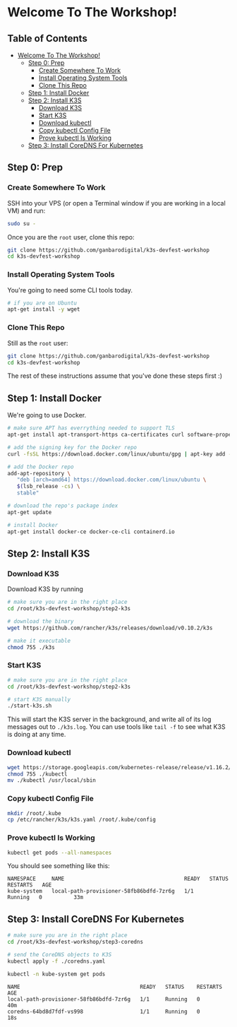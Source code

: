 # Welcome To The Workshop!

## Table of Contents <!-- omit in toc -->

- [Welcome To The Workshop!](#welcome-to-the-workshop)
  - [Step 0: Prep](#step-0-prep)
    - [Create Somewhere To Work](#create-somewhere-to-work)
    - [Install Operating System Tools](#install-operating-system-tools)
    - [Clone This Repo](#clone-this-repo)
  - [Step 1: Install Docker](#step-1-install-docker)
  - [Step 2: Install K3S](#step-2-install-k3s)
    - [Download K3S](#download-k3s)
    - [Start K3S](#start-k3s)
    - [Download kubectl](#download-kubectl)
    - [Copy kubectl Config File](#copy-kubectl-config-file)
    - [Prove kubectl Is Working](#prove-kubectl-is-working)
  - [Step 3: Install CoreDNS For Kubernetes](#step-3-install-coredns-for-kubernetes)

## Step 0: Prep

### Create Somewhere To Work

SSH into your VPS (or open a Terminal window if you are working in a local VM) and run:

```bash
sudo su -
```

Once you are the `root` user, clone this repo:

```bash
git clone https://github.com/ganbarodigital/k3s-devfest-workshop
cd k3s-devfest-workshop
```

### Install Operating System Tools

You're going to need some CLI tools today. 

```bash
# if you are on Ubuntu
apt-get install -y wget
```

### Clone This Repo

Still as the `root` user:

```bash
git clone https://github.com/ganbarodigital/k3s-devfest-workshop
cd k3s-devfest-workshop
```

The rest of these instructions assume that you've done these steps first :)

## Step 1: Install Docker

We're going to use Docker.

```bash
# make sure APT has everrything needed to support TLS
apt-get install apt-transport-https ca-certificates curl software-properties-common

# add the signing key for the Docker repo
curl -fsSL https://download.docker.com/linux/ubuntu/gpg | apt-key add -

# add the Docker repo
add-apt-repository \
   "deb [arch=amd64] https://download.docker.com/linux/ubuntu \
   $(lsb_release -cs) \
   stable"

# download the repo's package index
apt-get update

# install Docker
apt-get install docker-ce docker-ce-cli containerd.io
```

## Step 2: Install K3S

### Download K3S

Download K3S by running

```bash
# make sure you are in the right place
cd /root/k3s-devfest-workshop/step2-k3s

# download the binary
wget https://github.com/rancher/k3s/releases/download/v0.10.2/k3s

# make it executable
chmod 755 ./k3s
```

### Start K3S

```bash
# make sure you are in the right place
cd /root/k3s-devfest-workshop/step2-k3s

# start K3S manually
./start-k3s.sh
```

This will start the K3S server in the background, and write all of its log messages out to `./k3s.log`. You can use tools like `tail -f` to see what K3S is doing at any time.

### Download kubectl

```bash
wget https://storage.googleapis.com/kubernetes-release/release/v1.16.2/bin/linux/amd64/kubectl
chmod 755 ./kubectl
mv ./kubectl /usr/local/sbin
```

### Copy kubectl Config File

```bash
mkdir /root/.kube
cp /etc/rancher/k3s/k3s.yaml /root/.kube/config
```

### Prove kubectl Is Working

```bash
kubectl get pods --all-namespaces
```

You should see something like this:

```
NAMESPACE     NAME                                      READY   STATUS    RESTARTS   AGE
kube-system   local-path-provisioner-58fb86bdfd-7zr6g   1/1     Running   0          33m
```

## Step 3: Install CoreDNS For Kubernetes

```bash
# make sure you are in the right place
cd /root/k3s-devfest-workshop/step3-coredns

# send the CoreDNS objects to K3S
kubectl apply -f ./coredns.yaml
```

```bash
kubectl -n kube-system get pods
```

```
NAME                                      READY   STATUS    RESTARTS   AGE
local-path-provisioner-58fb86bdfd-7zr6g   1/1     Running   0          40m
coredns-64bd8d7fdf-vs998                  1/1     Running   0          18s
```

